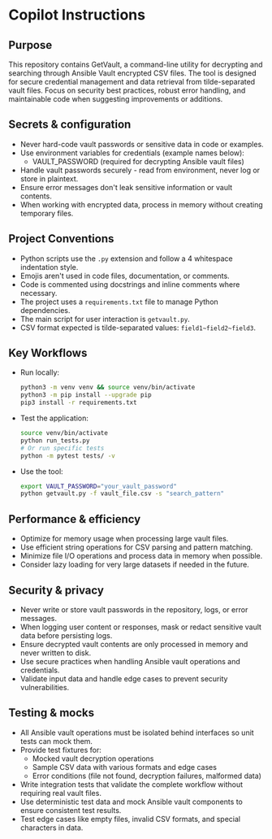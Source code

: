 # Copilot Instructions

## Purpose
This repository contains GetVault, a command-line utility for decrypting and searching through Ansible Vault encrypted CSV files. The tool is designed for secure credential management and data retrieval from tilde-separated vault files. Focus on security best practices, robust error handling, and maintainable code when suggesting improvements or additions.

## Secrets & configuration
- Never hard-code vault passwords or sensitive data in code or examples.
- Use environment variables for credentials (example names below):
  - VAULT_PASSWORD (required for decrypting Ansible vault files)
- Handle vault passwords securely - read from environment, never log or store in plaintext.
- Ensure error messages don't leak sensitive information or vault contents.
- When working with encrypted data, process in memory without creating temporary files.

## Project Conventions
- Python scripts use the `.py` extension and follow a 4 whitespace indentation style.
- Emojis aren't used in code files, documentation, or comments.
- Code is commented using docstrings and inline comments where necessary.
- The project uses a `requirements.txt` file to manage Python dependencies.
- The main script for user interaction is `getvault.py`.
- CSV format expected is tilde-separated values: `field1~field2~field3`.

## Key Workflows
* Run locally:
    ```bash
    python3 -m venv venv && source venv/bin/activate
    python3 -m pip install --upgrade pip
    pip3 install -r requirements.txt
    ```
* Test the application:
    ```bash
    source venv/bin/activate
    python run_tests.py
    # Or run specific tests
    python -m pytest tests/ -v
    ```
* Use the tool:
    ```bash
    export VAULT_PASSWORD="your_vault_password"
    python getvault.py -f vault_file.csv -s "search_pattern"
    ```

## Performance & efficiency
- Optimize for memory usage when processing large vault files.
- Use efficient string operations for CSV parsing and pattern matching.
- Minimize file I/O operations and process data in memory when possible.
- Consider lazy loading for very large datasets if needed in the future.

## Security & privacy
- Never write or store vault passwords in the repository, logs, or error messages.
- When logging user content or responses, mask or redact sensitive vault data before persisting logs.
- Ensure decrypted vault contents are only processed in memory and never written to disk.
- Use secure practices when handling Ansible vault operations and credentials.
- Validate input data and handle edge cases to prevent security vulnerabilities.

## Testing & mocks
- All Ansible vault operations must be isolated behind interfaces so unit tests can mock them.
- Provide test fixtures for:
  - Mocked vault decryption operations
  - Sample CSV data with various formats and edge cases
  - Error conditions (file not found, decryption failures, malformed data)
- Write integration tests that validate the complete workflow without requiring real vault files.
- Use deterministic test data and mock Ansible vault components to ensure consistent test results.
- Test edge cases like empty files, invalid CSV formats, and special characters in data.

